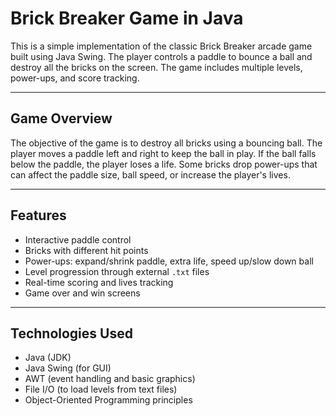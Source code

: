 # Brick Breaker Game in Java

This is a simple implementation of the classic Brick Breaker arcade game built using Java Swing. The player controls a paddle to bounce a ball and destroy all the bricks on the screen. The game includes multiple levels, power-ups, and score tracking.

---

## Game Overview

The objective of the game is to destroy all bricks using a bouncing ball. The player moves a paddle left and right to keep the ball in play. If the ball falls below the paddle, the player loses a life. Some bricks drop power-ups that can affect the paddle size, ball speed, or increase the player's lives.

---

## Features

- Interactive paddle control
- Bricks with different hit points
- Power-ups: expand/shrink paddle, extra life, speed up/slow down ball
- Level progression through external `.txt` files
- Real-time scoring and lives tracking
- Game over and win screens

---

## Technologies Used

- Java (JDK)
- Java Swing (for GUI)
- AWT (event handling and basic graphics)
- File I/O (to load levels from text files)
- Object-Oriented Programming principles


